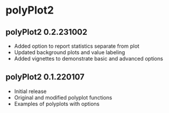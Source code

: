 # polyPlot2

## polyPlot2 0.2.231002

- Added option to report statistics separate from plot
- Updated background plots and value labeling
- Added vignettes to demonstrate basic and advanced options

## polyPlot2 0.1.220107

- Initial release
- Original and modified polyplot functions
- Examples of polyplots with options
